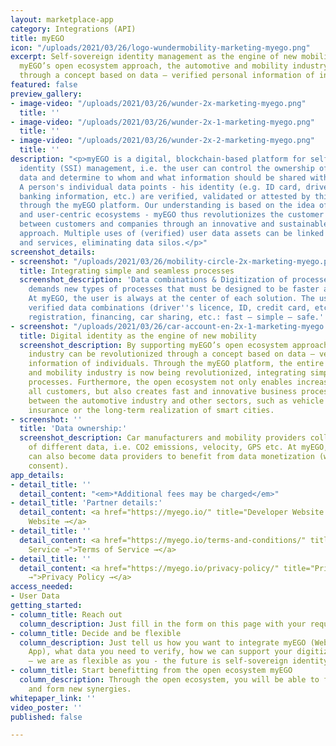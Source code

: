 ```yaml
---
layout: marketplace-app
category: Integrations (API)
title: myEGO
icon: "/uploads/2021/03/26/logo-wundermobility-marketing-myego.png"
excerpt: Self-sovereign identity management as the engine of new mobility. By supporting
  myEGO’s open ecosystem approach, the automotive and mobility industry can be revolutionized
  through a concept based on data – verified personal information of individuals.
featured: false
preview_gallery:
- image-video: "/uploads/2021/03/26/wunder-2x-marketing-myego.png"
  title: ''
- image-video: "/uploads/2021/03/26/wunder-2x-1-marketing-myego.png"
  title: ''
- image-video: "/uploads/2021/03/26/wunder-2x-2-marketing-myego.png"
  title: ''
description: "<p>myEGO is a digital, blockchain-based platform for self-determined
  identity (SSI) management, i.e. the user can control the ownership of his personal
  data and determine to whom and what information should be shared with third parties.
  A person's individual data points - his identity (e.g. ID card, driver's license,
  banking information, etc.) are verified, validated or attested by third parties
  through the myEGO platform. Our understanding is based on the idea of open, secure
  and user-centric ecosystems - myEGO thus revolutionizes the customer relationship
  between customers and companies through an innovative and sustainable onboarding
  approach. Multiple uses of (verified) user data assets can be linked across ecosystems
  and services, eliminating data silos.</p>"
screenshot_details:
- screenshot: "/uploads/2021/03/26/mobility-circle-2x-marketing-myego.png"
  title: Integrating simple and seamless processes
  screenshot_description: 'Data combinations & Digitization of processes: Digitization
    demands new types of processes that must be designed to be faster and more user-friendly.
    At myEGO, the user is always at the center of each solution. The user shares his
    verified data combinations (driver''s licence, ID, credit card, etc.) , for vehicle
    registration, financing, car sharing, etc.: fast – simple – safe.'
- screenshot: "/uploads/2021/03/26/car-account-en-2x-1-marketing-myego.png"
  title: Digital identity as the engine of new mobility
  screenshot_description: By supporting myEGO’s open ecosystem approach, the automotive
    industry can be revolutionized through a concept based on data – verified personal
    information of individuals. Through the myEGO platform, the entire automotive
    and mobility industry is now being revolutionized, integrating simple and seamless
    processes. Furthermore, the open ecosystem not only enables increased value for
    all customers, but also creates fast and innovative business processes and collaborations
    between the automotive industry and other sectors, such as vehicle registration,
    insurance or the long-term realization of smart cities.
- screenshot: ''
  title: 'Data ownership:'
  screenshot_description: Car manufacturers and mobility providers collect vast amounts
    of different data, i.e. CO2 emissions, velocity, GPS etc. At myEGO, companies
    can also become data providers to benefit from data monetization (with the user’s
    consent).
app_details:
- detail_title: ''
  detail_content: "<em>*Additional fees may be charged</em>"
- detail_title: 'Partner details:'
  detail_content: <a href="https://myego.io/" title="Developer Website →">Developer
    Website →</a>
- detail_title: ''
  detail_content: <a href="https://myego.io/terms-and-conditions/" title="Terms of
    Service →">Terms of Service →</a>
- detail_title: ''
  detail_content: <a href="https://myego.io/privacy-policy/" title="Privacy Policy
    →">Privacy Policy →</a>
access_needed:
- User Data
getting_started:
- column_title: Reach out
  column_description: Just fill in the form on this page with your request.
- column_title: Decide and be flexible
  column_description: Just tell us how you want to integrate myEGO (WebApp, SDK, myEGO
    App), what data you need to verify, how we can support your digitization processes
    – we are as flexible as you - the future is self-sovereign identity management.
- column_title: Start benefitting from the open ecosystem myEGO
  column_description: Through the open ecosystem, you will be able to find new companies
    and form new synergies.
whitepaper_link: ''
video_poster: ''
published: false

---
```

